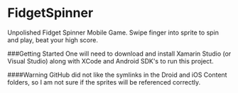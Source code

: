 # FidgetSpinner
Unpolished Fidget Spinner Mobile Game. Swipe finger into sprite to spin and play, beat your high score. 

###Getting Started
One will need to download and install Xamarin Studio (or Visual Studio) along with XCode and Android SDK's to run this project.

####Warning
GitHub did not like the symlinks in the Droid and iOS Content folders, so I am not sure if the sprites will be referenced correctly.

